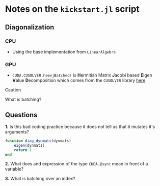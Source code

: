 # Notes on the `kickstart.jl` script



## Diagonalization

### CPU

- Using the base implementation from `LinearAlgebra`


### GPU

- `CUDA.CUSOLVER.heevjBatched!` is **H**ermitian Matrix **J**acobi based **E**igen **V**alue **D**ecomposition which comes from the `CUSOLVER` library [here](https://docs.nvidia.com/cuda/cusolver/index.html#cusolverdn-t-syevjbatched)

> [!CAUTION]
> What is batching?

## Questions

**1.** Is this bad coding practice because it does not tell us that it mutates
    it's arguments?

~~~julia
function diag_dynmats(dynmats) 
    eigen(dynmats)
    return 1
end
~~~

**2.** What does and expression of the type `CUDA.@sync` mean in front of a variable?

**3.** What is batching over an index?
